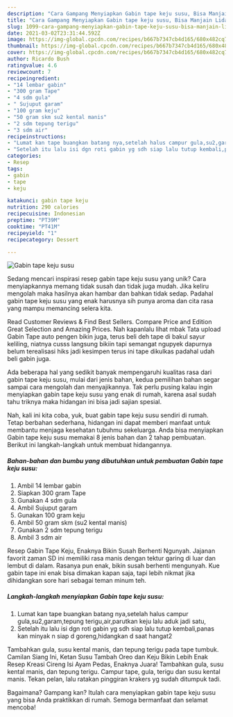 ```yaml
---
description: "Cara Gampang Menyiapkan Gabin tape keju susu, Bisa Manjain Lidah"
title: "Cara Gampang Menyiapkan Gabin tape keju susu, Bisa Manjain Lidah"
slug: 1099-cara-gampang-menyiapkan-gabin-tape-keju-susu-bisa-manjain-lidah
date: 2021-03-02T23:31:44.592Z
image: https://img-global.cpcdn.com/recipes/b667b7347cb4d165/680x482cq70/gabin-tape-keju-susu-foto-resep-utama.jpg
thumbnail: https://img-global.cpcdn.com/recipes/b667b7347cb4d165/680x482cq70/gabin-tape-keju-susu-foto-resep-utama.jpg
cover: https://img-global.cpcdn.com/recipes/b667b7347cb4d165/680x482cq70/gabin-tape-keju-susu-foto-resep-utama.jpg
author: Ricardo Bush
ratingvalue: 4.6
reviewcount: 7
recipeingredient:
- "14 lembar gabin"
- "300 gram Tape"
- "4 sdm gula"
- " Sujuput garam"
- "100 gram keju"
- "50 gram skm su2 kental manis"
- "2 sdm tepung terigu"
- "3 sdm air"
recipeinstructions:
- "Lumat kan tape buangkan batang nya,setelah halus campur gula,su2,garam,tepung terigu,air,parutkan keju lalu aduk jadi satu,"
- "Setelah itu lalu isi dgn roti gabin yg sdh siap lalu tutup kembali,panas kan minyak n siap d goreng,hidangkan d saat hangat2"
categories:
- Resep
tags:
- gabin
- tape
- keju

katakunci: gabin tape keju 
nutrition: 290 calories
recipecuisine: Indonesian
preptime: "PT39M"
cooktime: "PT41M"
recipeyield: "1"
recipecategory: Dessert

---
```



![Gabin tape keju susu](https://img-global.cpcdn.com/recipes/b667b7347cb4d165/680x482cq70/gabin-tape-keju-susu-foto-resep-utama.jpg)

Sedang mencari inspirasi resep gabin tape keju susu yang unik? Cara menyiapkannya memang tidak susah dan tidak juga mudah. Jika keliru mengolah maka hasilnya akan hambar dan bahkan tidak sedap. Padahal gabin tape keju susu yang enak harusnya sih punya aroma dan cita rasa yang mampu memancing selera kita.

Read Customer Reviews &amp; Find Best Sellers. Compare Price and Edition Great Selection and Amazing Prices. Nah kapanlalu lihat mbak Tata upload Gabin Tape auto pengen bikin juga, terus beli deh tape di bakul sayur keliling, niatnya cusss langsung bikiin tapi semangat ngupyek dapurnya belum terealisasi hiks jadi kesimpen terus ini tape dikulkas padahal udah beli gabin juga.

Ada beberapa hal yang sedikit banyak mempengaruhi kualitas rasa dari gabin tape keju susu, mulai dari jenis bahan, kedua pemilihan bahan segar sampai cara mengolah dan menyajikannya. Tak perlu pusing kalau ingin menyiapkan gabin tape keju susu yang enak di rumah, karena asal sudah tahu triknya maka hidangan ini bisa jadi sajian spesial.


Nah, kali ini kita coba, yuk, buat gabin tape keju susu sendiri di rumah. Tetap berbahan sederhana, hidangan ini dapat memberi manfaat untuk membantu menjaga kesehatan tubuhmu sekeluarga. Anda bisa menyiapkan Gabin tape keju susu memakai 8 jenis bahan dan 2 tahap pembuatan. Berikut ini langkah-langkah untuk membuat hidangannya.

<!--inarticleads1-->

##### Bahan-bahan dan bumbu yang dibutuhkan untuk pembuatan Gabin tape keju susu:

1. Ambil 14 lembar gabin
1. Siapkan 300 gram Tape
1. Gunakan 4 sdm gula
1. Ambil  Sujuput garam
1. Gunakan 100 gram keju
1. Ambil 50 gram skm (su2 kental manis)
1. Gunakan 2 sdm tepung terigu
1. Ambil 3 sdm air


Resep Gabin Tape Keju, Enaknya Bikin Susah Berhenti Ngunyah. Jajanan favorit zaman SD ini memiliki rasa manis dengan tektur garing di luar dan lembut di dalam. Rasanya pun enak, bikin susah berhenti mengunyah. Kue gabin tape ini enak bisa dimakan kapan saja, tapi lebih nikmat jika dihidangkan sore hari sebagai teman minum teh. 

<!--inarticleads2-->

##### Langkah-langkah menyiapkan Gabin tape keju susu:

1. Lumat kan tape buangkan batang nya,setelah halus campur gula,su2,garam,tepung terigu,air,parutkan keju lalu aduk jadi satu,
1. Setelah itu lalu isi dgn roti gabin yg sdh siap lalu tutup kembali,panas kan minyak n siap d goreng,hidangkan d saat hangat2


Tambahkan gula, susu kental manis, dan tepung terigu pada tape tumbuk. Camilan Siang Ini, Ketan Susu Tambah Oreo dan Keju Bikin Lebih Enak Resep Kreasi Cireng Isi Ayam Pedas, Enaknya Juara! Tambahkan gula, susu kental manis, dan tepung terigu. Campur tape, gula, terigu dan susu kental manis. Tekan pelan, lalu ratakan pinggiran krakers yg sudah ditumpuk tadi. 

Bagaimana? Gampang kan? Itulah cara menyiapkan gabin tape keju susu yang bisa Anda praktikkan di rumah. Semoga bermanfaat dan selamat mencoba!
